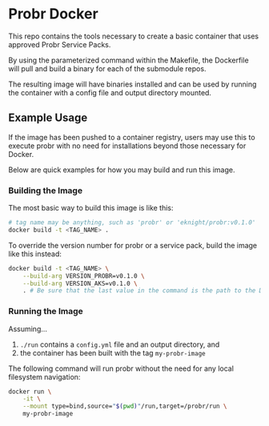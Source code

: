 # Probr Docker

This repo contains the tools necessary to create a basic container that uses approved Probr Service Packs.

By using the parameterized command within the Makefile,
the Dockerfile will pull and build a binary for each of the
submodule repos.

The resulting image will have binaries installed and can be used
by running the container with a config file and output directory
mounted.

## Example Usage

If the image has been pushed to a container registry, users may use this to
execute probr with no need for installations beyond those necessary for Docker.

Below are quick examples for how you may build and run this image.

### Building the Image

The most basic way to build this image is like this:

```sh
# tag name may be anything, such as 'probr' or 'eknight/probr:v0.1.0'
docker build -t <TAG_NAME> .
```

To override the version number for probr or a service pack,
build the image like this instead:

```sh
docker build -t <TAG_NAME> \
    --build-arg VERSION_PROBR=v0.1.0 \
    --build-arg VERSION_AKS=v0.1.0 \
    . # Be sure that the last value in the command is the path to the Dockerfile
```

### Running the Image

Assuming...

  1. `./run` contains a `config.yml` file and an output directory, and
  1. the container has been built with the tag `my-probr-image`

The following command will run probr without the need for any local
filesystem navigation:

```sh
docker run \
    -it \
    --mount type=bind,source="$(pwd)"/run,target=/probr/run \
    my-probr-image
```

